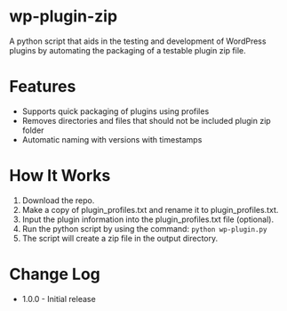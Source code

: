 # wp-plugin-zip
A python script that aids in the testing and development of WordPress plugins by automating the packaging of a testable plugin zip file.

# Features
- Supports quick packaging of plugins using profiles
- Removes directories and files that should not be included plugin zip folder
- Automatic naming with versions with timestamps

# How It Works
1. Download the repo. 
2. Make a copy of plugin_profiles.txt and rename it to plugin_profiles.txt.
3. Input the plugin information into the plugin_profiles.txt file (optional).
4. Run the python script by using the command: `python wp-plugin.py`
5. The script will create a zip file in the output directory.

# Change Log
- 1.0.0 - Initial release